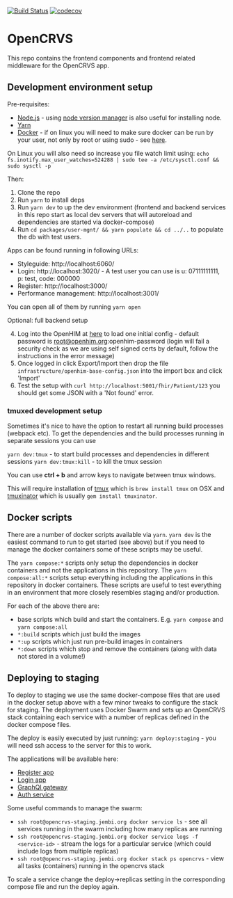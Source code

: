[![Build Status](https://travis-ci.com/jembi/OpenCRVS.svg?token=VAkt1HxiHGcBsXWJ7mWy&branch=master)](https://travis-ci.com/jembi/OpenCRVS) [![codecov](https://codecov.io/gh/jembi/OpenCRVS/branch/master/graph/badge.svg?token=ZDi55WmcbB)](https://codecov.io/gh/jembi/OpenCRVS)

# OpenCRVS

This repo contains the frontend components and frontend related middleware for the OpenCRVS app.

## Development environment setup

Pre-requisites:

* [Node.js](https://nodejs.org/en/download/) - using [node version manager](https://github.com/creationix/nvm) is also useful for installing node.
* [Yarn](https://yarnpkg.com/lang/en/docs/install)
* [Docker](https://docs.docker.com/install/) - if on linux you will need to make sure docker can be run by your user, not only by root or using sudo - see [here](https://docs.docker.com/install/linux/linux-postinstall/).

On Linux you will also need so increase you file watch limit using: `echo fs.inotify.max_user_watches=524288 | sudo tee -a /etc/sysctl.conf && sudo sysctl -p`

Then:
1. Clone the repo
2. Run `yarn` to install deps
3. Run `yarn dev` to up the dev environment (frontend and backend services in this repo start as local dev servers that will autoreload and dependencies are started via docker-compose)
4. Run `cd packages/user-mgnt/ && yarn populate && cd ../..` to populate the db with test users.

Apps can be found running in following URLs:

* Styleguide: http://localhost:6060/
* Login: http://localhost:3020/ - A test user you can use is u: 07111111111, p: test, code: 000000
* Register: http://localhost:3000/
* Performance management: http://localhost:3001/

You can open all of them by running `yarn open`

Optional: full backend setup

4. Log into the OpenHIM at [here](http://localhost:8888) to load one initial config - default password is root@openhim.org:openhim-password (login will fail a security check as we are using self signed certs by default, follow the instructions in the error message)
5. Once logged in click Export/Import then drop the file `infrastructure/openhim-base-config.json` into the import box and click 'Import'
6. Test the setup with `curl http://localhost:5001/fhir/Patient/123` you should get some JSON with a 'Not found' error.

### tmuxed development setup

Sometimes it's nice to have the option to restart all running build processes (webpack etc). To get the dependencies and the build processes running in separate sessions you can use

`yarn dev:tmux` - to start build processes and dependencies in different sessions
`yarn dev:tmux:kill` - to kill the tmux session

You can use **ctrl + b** and arrow keys to navigate between tmux windows.

This will require installation of [tmux](https://github.com/tmux/tmux/wiki) which is `brew install tmux` on OSX and [tmuxinator](https://github.com/tmuxinator/tmuxinator) which is usually `gem install tmuxinator`.


## Docker scripts

There are a number of docker scripts available via `yarn`. `yarn dev` is the easiest command to run to get started (see above) but if you need to manage the docker containers some of these scripts may be useful.

The `yarn compose:*` scripts only setup the dependencies in docker containers and not the applications in this repository. The `yarn compose:all:*` scripts setup everything including the applications in this repository in docker containers. These scripts are useful to test everything in an environment that more closely resembles staging and/or production.

For each of the above there are:
  * base scripts which build and start the containers. E.g. `yarn compose` and `yarn compose:all`
  * `*:build` scripts which just build the images
  * `*:up` scripts which just run pre-build images in containers
  * `*:down` scripts which stop and remove the containers (along with data not stored in a volume!)

## Deploying to staging

To deploy to staging we use the same docker-compose files that are used in the docker setup above with a few minor tweaks to configure the stack for staging. The deployment uses Docker Swarm and sets up an OpenCRVS stack containing each service with a number of replicas defined in the docker compose files.

The deploy is easily executed by just running: `yarn deploy:staging` - you will need ssh access to the server for this to work.

The applications will be available here:

* [Register app](https://register.opencrvs-staging.jembi.org/)
* [Login app](https://login.opencrvs-staging.jembi.org/)
* [GraphQl gateway](https://gateway.opencrvs-staging.jembi.org/)
* [Auth service](https://auth.opencrvs-staging.jembi.org/)

Some useful commands to manage the swarm:
  * `ssh root@opencrvs-staging.jembi.org docker service ls` - see all services running in the swarm including how many replicas are running
  * `ssh root@opencrvs-staging.jembi.org docker service logs -f <service-id>` - stream the logs for a particular service (which could include logs from multiple replicas)
  * `ssh root@opencrvs-staging.jembi.org docker stack ps opencrvs` - view all tasks (containers) running in the opencrvs stack

To scale a service change the deploy->replicas setting in the corresponding compose file and run the deploy again.
